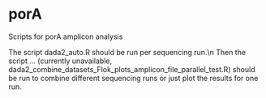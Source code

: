 # porA
Scripts for porA amplicon analysis

The script dada2_auto.R should be run per sequencing run.\n
Then the script ... (currently unavailable, dada2_combine_datasets_Flok_plots_amplicon_file_parallel_test.R) should be run to combine different sequencing runs or just plot the results for one run. 
